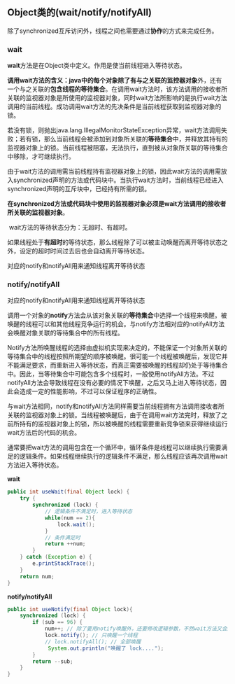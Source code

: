 





## **Object类的(wait/notify/notifyAll)**

 

   除了synchronized互斥访问外，线程之间也需要通过**协作**的方式来完成任务。   

 

### **wait**

 

   **wait**方法是在Object类中定义。作用是使当前线程进入等待状态。   

​	**调用wait方法的含义：**java中的每个对象除了有与之关联的**监控器对象**外，还有一个与之关联的**包含线程的等待集合**。在调用wait方法时，该方法调用的接收者所关联的监视器对象是所使用的监视器对象，同时wait方法所影响的是执行wait方法调用的当前线程。成功调用wait方法的先决条件是当前线程获取到监视器对象的锁。



若没有锁，则抛出java.lang.IllegalMonitorStateException异常，wait方法调用失败；若有锁，那么当前线程会被添加到对象所关联的**等待集合**中，并释放其持有的监视器对象上的锁。当前线程被阻塞，无法执行，直到被从对象所关联的等待集合中移除，才可继续执行。  

 

​	由于wait方法的调用需当前线程持有监视器对象上的锁，因此wait方法的调用需放入synchronized声明的方法或代码块中。当执行wait方法时，当前线程已经进入synchronized声明的互斥块中，已经持有所需的锁。

**在synchronized方法或代码块中使用的监视器对象必须是wait方法调用的接收者所关联的监视器对象**。   



​	wait方法的等待状态分为：无超时、有超时。  

​	 如果线程处于**有超时**的等待状态，那么线程除了可以被主动唤醒而离开等待状态之外，设定的超时时间过去后也会自动离开等待状态。   

对应的notify和notifyAll用来通知线程离开等待状态

 

### **notify/notifyAll**

 

   对应的notify和notifyAll用来通知线程离开等待状态   

​	调用一个对象的**notify**方法会从该对象关联的**等待集合**中选择一个线程来唤醒。被唤醒的线程可以和其他线程竞争运行的机会。与notify方法相对应的notifyAll方法会唤醒对象关联的等待集合中的所有线程。   



​	Notify方法所唤醒线程的选择由虚拟机实现来决定的，不能保证一个对象所关联的等待集合中的线程按照所期望的顺序被唤醒。很可能一个线程被唤醒后，发现它并不能满足要求，而重新进入等待状态，而真正需要被唤醒的线程却仍处于等待集合中。因此，当等待集合中可能包含多个线程时，一般使用notifyAll方法。不过notifyAll方法会导致线程在没有必要的情况下唤醒，之后又马上进入等待状态，因此会造成一定的性能影响，不过可以保证程序的正确性。   



​	与wait方法相同，notify和notifyAll方法同样需要当前线程拥有方法调用接收者所关联的监视器对象上的锁。当线程被唤醒后，由于在调用wait方法完时，释放了之前所持有的监视器对象上的锁，所以被唤醒的线程需要重新竞争锁来获得继续运行wait方法后的代码的机会。   



​	通常要把wait方法的调用包含在一个循环中，循环条件是线程可以继续执行需要满足的逻辑条件。如果线程继续执行的逻辑条件不满足，那么线程应该再次调用wait方法进入等待状态。   

 

**wait**

```java
public int useWait(final Object lock) {
	try {
		synchronized (lock) {
			// 逻辑条件不满足时，进入等待状态
			while(num == 2){
				lock.wait();
			}
			// 条件满足时
			return ++num;
		}
	} catch (Exception e) {
		e.printStackTrace();
	}
	return num;
}

```

**notify/notifyAll**

```java
public int useNotify(final Object lock){
	synchronized (lock) {
		if (sub == 96) {
			num++; // 除了要用notify唤醒外，还要修改逻辑参数，不然wait方法又会进入等待状态
			lock.notify(); // 只唤醒一个线程
			// lock.notifyAll(); // 全部唤醒	
		     System.out.println("唤醒了 lock....");
		}
		return --sub;
	}
}

```



 





